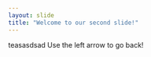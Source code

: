 ```yaml
---
layout: slide
title: "Welcome to our second slide!"
---
```

teasasdsad
Use the left arrow to go back!
